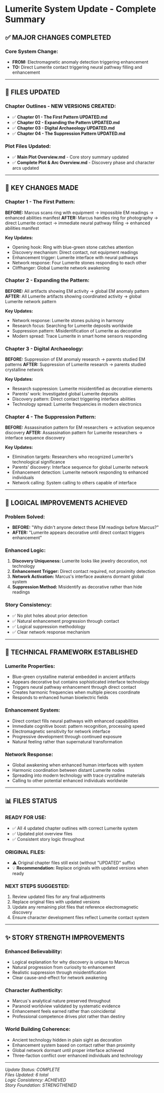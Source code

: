 # Lumerite System Update - Complete Summary

## ✅ **MAJOR CHANGES COMPLETED**

### **Core System Change:**
- **FROM:** Electromagnetic anomaly detection triggering enhancement
- **TO:** Direct Lumerite contact triggering neural pathway filling and enhancement

---

## 📁 **FILES UPDATED**

### **Chapter Outlines - NEW VERSIONS CREATED:**
- ✅ **Chapter 01 - The First Pattern UPDATED.md**
- ✅ **Chapter 02 - Expanding the Pattern UPDATED.md** 
- ✅ **Chapter 03 - Digital Archaeology UPDATED.md**
- ✅ **Chapter 04 - The Suppression Pattern UPDATED.md**

### **Plot Files Updated:**
- ✅ **Main Plot Overview.md** - Core story summary updated
- ✅ **Complete Plot & Arc Overview.md** - Discovery phase and character arcs updated

---

## 🔄 **KEY CHANGES MADE**

### **Chapter 1 - The First Pattern:**
**BEFORE:** Marcus scans ring with equipment → impossible EM readings → enhanced abilities manifest
**AFTER:** Marcus handles ring for photography → direct Lumerite contact → immediate neural pathway filling → enhanced abilities manifest

**Key Updates:**
- Opening hook: Ring with blue-green stone catches attention
- Discovery mechanism: Direct contact, not equipment readings
- Enhancement trigger: Lumerite interface with neural pathways
- Network response: Four Lumerite stones responding to each other
- Cliffhanger: Global Lumerite network awakening

### **Chapter 2 - Expanding the Pattern:**
**BEFORE:** All artifacts showing EM activity → global EM anomaly pattern
**AFTER:** All Lumerite artifacts showing coordinated activity → global Lumerite network pattern

**Key Updates:**
- Network response: Lumerite stones pulsing in harmony
- Research focus: Searching for Lumerite deposits worldwide
- Suppression pattern: Misidentification of Lumerite as decorative
- Modern spread: Trace Lumerite in smart home sensors responding

### **Chapter 3 - Digital Archaeology:**
**BEFORE:** Suppression of EM anomaly research → parents studied EM patterns
**AFTER:** Suppression of Lumerite research → parents studied crystalline network

**Key Updates:**
- Research suppression: Lumerite misidentified as decorative elements
- Parents' work: Investigated global Lumerite deposits
- Discovery pattern: Direct contact triggering interface abilities
- Technology spread: Lumerite frequencies in modern electronics

### **Chapter 4 - The Suppression Pattern:**
**BEFORE:** Assassination pattern for EM researchers → activation sequence discovery
**AFTER:** Assassination pattern for Lumerite researchers → interface sequence discovery

**Key Updates:**
- Elimination targets: Researchers who recognized Lumerite's technological significance
- Parents' discovery: Interface sequence for global Lumerite network
- Enhancement detection: Lumerite network responding to enhanced individuals
- Network calling: System calling to others capable of interface

---

## 🎯 **LOGICAL IMPROVEMENTS ACHIEVED**

### **Problem Solved:**
- **BEFORE:** "Why didn't anyone detect these EM readings before Marcus?"
- **AFTER:** "Lumerite appears decorative until direct contact triggers enhancement"

### **Enhanced Logic:**
1. **Discovery Uniqueness:** Lumerite looks like jewelry decoration, not technology
2. **Enhancement Trigger:** Direct contact required, not proximity detection
3. **Network Activation:** Marcus's interface awakens dormant global system
4. **Suppression Method:** Misidentify as decorative rather than hide readings

### **Story Consistency:**
- ✅ No plot holes about prior detection
- ✅ Natural enhancement progression through contact
- ✅ Logical suppression methodology
- ✅ Clear network response mechanism

---

## 🔬 **TECHNICAL FRAMEWORK ESTABLISHED**

### **Lumerite Properties:**
- Blue-green crystalline material embedded in ancient artifacts
- Appears decorative but contains sophisticated interface technology
- Triggers neural pathway enhancement through direct contact
- Creates harmonic frequencies when multiple pieces coordinate
- Responds to enhanced human bioelectric fields

### **Enhancement System:**
- Direct contact fills neural pathways with enhanced capabilities
- Immediate cognitive boost: pattern recognition, processing speed
- Electromagnetic sensitivity for network interface
- Progressive development through continued exposure
- Natural feeling rather than supernatural transformation

### **Network Response:**
- Global awakening when enhanced human interfaces with system
- Harmonic coordination between distant Lumerite nodes
- Spreading into modern technology with trace crystalline materials
- Calling to other potential enhanced individuals worldwide

---

## 📊 **FILES STATUS**

### **READY FOR USE:**
- ✅ All 4 updated chapter outlines with correct Lumerite system
- ✅ Updated plot overview files
- ✅ Consistent story logic throughout

### **ORIGINAL FILES:**
- ⚠️ Original chapter files still exist (without "UPDATED" suffix)
- 💡 **Recommendation:** Replace originals with updated versions when ready

### **NEXT STEPS SUGGESTED:**
1. Review updated files for any final adjustments
2. Replace original files with updated versions
3. Update any remaining plot files that reference electromagnetic discovery
4. Ensure character development files reflect Lumerite contact system

---

## ✨ **STORY STRENGTH IMPROVEMENTS**

### **Enhanced Believability:**
- Logical explanation for why discovery is unique to Marcus
- Natural progression from curiosity to enhancement
- Realistic suppression through misidentification
- Clear cause-and-effect for network awakening

### **Character Authenticity:**
- Marcus's analytical nature preserved throughout
- Paranoid worldview validated by systematic evidence
- Enhancement feels earned rather than coincidental
- Professional competence drives plot rather than destiny

### **World Building Coherence:**
- Ancient technology hidden in plain sight as decoration
- Enhancement system based on contact rather than proximity
- Global network dormant until proper interface achieved
- Three-faction conflict over enhanced individuals and technology

---

*Update Status: COMPLETE*  
*Files Updated: 6 total*  
*Logic Consistency: ACHIEVED*  
*Story Foundation: STRENGTHENED*